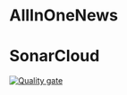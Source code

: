 # AllInOneNews
# SonarCloud

[![Quality gate](https://sonarcloud.io/api/project_badges/quality_gate?project=netsammy_AllInOneNews)](https://sonarcloud.io/summary/new_code?id=netsammy_AllInOneNews)